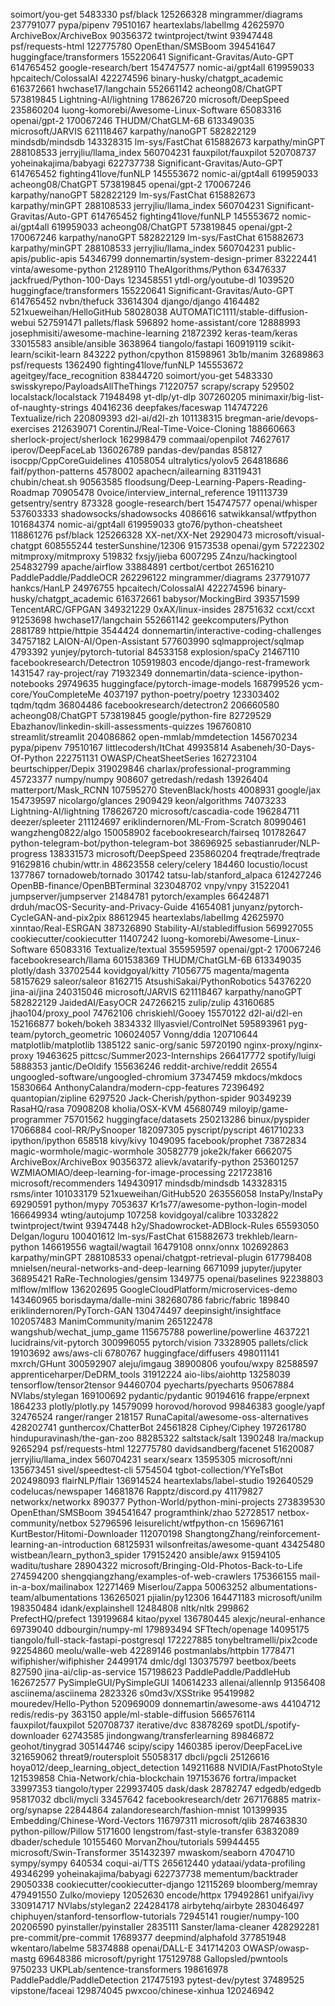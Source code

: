 soimort/you-get
5483330
psf/black
125266328
mingrammer/diagrams
237791077
pypa/pipenv
79510167
heartexlabs/labelImg
42625970
ArchiveBox/ArchiveBox
90356372
twintproject/twint
93947448
psf/requests-html
122775780
OpenEthan/SMSBoom
394541647
huggingface/transformers
155220641
Significant-Gravitas/Auto-GPT
614765452
google-research/bert
154747577
nomic-ai/gpt4all
619959033
hpcaitech/ColossalAI
422274596
binary-husky/chatgpt_academic
616372661
hwchase17/langchain
552661142
acheong08/ChatGPT
573819845
Lightning-AI/lightning
178626720
microsoft/DeepSpeed
235860204
luong-komorebi/Awesome-Linux-Software
65083316
openai/gpt-2
170067246
THUDM/ChatGLM-6B
613349035
microsoft/JARVIS
621118467
karpathy/nanoGPT
582822129
mindsdb/mindsdb
143328315
lm-sys/FastChat
615882673
karpathy/minGPT
288108533
jerryjliu/llama_index
560704231
fauxpilot/fauxpilot
520708737
yoheinakajima/babyagi
622737738
Significant-Gravitas/Auto-GPT
614765452
fighting41love/funNLP
145553672
nomic-ai/gpt4all
619959033
acheong08/ChatGPT
573819845
openai/gpt-2
170067246
karpathy/nanoGPT
582822129
lm-sys/FastChat
615882673
karpathy/minGPT
288108533
jerryjliu/llama_index
560704231
Significant-Gravitas/Auto-GPT
614765452
fighting41love/funNLP
145553672
nomic-ai/gpt4all
619959033
acheong08/ChatGPT
573819845
openai/gpt-2
170067246
karpathy/nanoGPT
582822129
lm-sys/FastChat
615882673
karpathy/minGPT
288108533
jerryjliu/llama_index
560704231
public-apis/public-apis
54346799
donnemartin/system-design-primer
83222441
vinta/awesome-python
21289110
TheAlgorithms/Python
63476337
jackfrued/Python-100-Days
123458551
ytdl-org/youtube-dl
1039520
huggingface/transformers
155220641
Significant-Gravitas/Auto-GPT
614765452
nvbn/thefuck
33614304
django/django
4164482
521xueweihan/HelloGitHub
58028038
AUTOMATIC1111/stable-diffusion-webui
527591471
pallets/flask
596892
home-assistant/core
12888993
josephmisiti/awesome-machine-learning
21872392
keras-team/keras
33015583
ansible/ansible
3638964
tiangolo/fastapi
160919119
scikit-learn/scikit-learn
843222
python/cpython
81598961
3b1b/manim
32689863
psf/requests
1362490
fighting41love/funNLP
145553672
ageitgey/face_recognition
83844720
soimort/you-get
5483330
swisskyrepo/PayloadsAllTheThings
71220757
scrapy/scrapy
529502
localstack/localstack
71948498
yt-dlp/yt-dlp
307260205
minimaxir/big-list-of-naughty-strings
40416236
deepfakes/faceswap
114747226
Textualize/rich
220809393
d2l-ai/d2l-zh
101138315
bregman-arie/devops-exercises
212639071
CorentinJ/Real-Time-Voice-Cloning
188660663
sherlock-project/sherlock
162998479
commaai/openpilot
74627617
iperov/DeepFaceLab
136026789
pandas-dev/pandas
858127
isocpp/CppCoreGuidelines
41058054
ultralytics/yolov5
264818686
faif/python-patterns
4578002
apachecn/ailearning
83119431
chubin/cheat.sh
90563585
floodsung/Deep-Learning-Papers-Reading-Roadmap
70905478
0voice/interview_internal_reference
191113739
getsentry/sentry
873328
google-research/bert
154747577
openai/whisper
537603333
shadowsocks/shadowsocks
4086616
satwikkansal/wtfpython
101684374
nomic-ai/gpt4all
619959033
gto76/python-cheatsheet
118861276
psf/black
125266328
XX-net/XX-Net
29290473
microsoft/visual-chatgpt
608555244
testerSunshine/12306
91573538
openai/gym
57222302
mitmproxy/mitmproxy
519832
fxsjy/jieba
6007295
Z4nzu/hackingtool
254832799
apache/airflow
33884891
certbot/certbot
26516210
PaddlePaddle/PaddleOCR
262296122
mingrammer/diagrams
237791077
hankcs/HanLP
24976755
hpcaitech/ColossalAI
422274596
binary-husky/chatgpt_academic
616372661
babysor/MockingBird
393571599
TencentARC/GFPGAN
349321229
0xAX/linux-insides
28751632
ccxt/ccxt
91253698
hwchase17/langchain
552661142
geekcomputers/Python
2881789
httpie/httpie
3544424
donnemartin/interactive-coding-challenges
34757182
LAION-AI/Open-Assistant
577603990
sqlmapproject/sqlmap
4793392
yunjey/pytorch-tutorial
84533158
explosion/spaCy
21467110
facebookresearch/Detectron
105919803
encode/django-rest-framework
1431547
ray-project/ray
71932349
donnemartin/data-science-ipython-notebooks
29749635
huggingface/pytorch-image-models
168799526
ycm-core/YouCompleteMe
4037197
python-poetry/poetry
123303402
tqdm/tqdm
36804486
facebookresearch/detectron2
206660580
acheong08/ChatGPT
573819845
google/python-fire
82729529
Ebazhanov/linkedin-skill-assessments-quizzes
196760810
streamlit/streamlit
204086862
open-mmlab/mmdetection
145670234
pypa/pipenv
79510167
littlecodersh/ItChat
49935814
Asabeneh/30-Days-Of-Python
222751131
OWASP/CheatSheetSeries
162723104
beurtschipper/Depix
319029846
charlax/professional-programming
45723377
numpy/numpy
908607
getredash/redash
13926404
matterport/Mask_RCNN
107595270
StevenBlack/hosts
4008931
google/jax
154739597
nicolargo/glances
2909429
keon/algorithms
74073233
Lightning-AI/lightning
178626720
microsoft/cascadia-code
196284711
deezer/spleeter
211124697
eriklindernoren/ML-From-Scratch
80990461
wangzheng0822/algo
150058902
facebookresearch/fairseq
101782647
python-telegram-bot/python-telegram-bot
38696925
sebastianruder/NLP-progress
138331573
microsoft/DeepSpeed
235860204
freqtrade/freqtrade
91629816
chubin/wttr.in
48623558
celery/celery
184460
locustio/locust
1377867
tornadoweb/tornado
301742
tatsu-lab/stanford_alpaca
612427246
OpenBB-finance/OpenBBTerminal
323048702
vnpy/vnpy
31522041
jumpserver/jumpserver
21484781
pytorch/examples
66424871
drduh/macOS-Security-and-Privacy-Guide
41654081
junyanz/pytorch-CycleGAN-and-pix2pix
88612945
heartexlabs/labelImg
42625970
xinntao/Real-ESRGAN
387326890
Stability-AI/stablediffusion
569927055
cookiecutter/cookiecutter
11407242
luong-komorebi/Awesome-Linux-Software
65083316
Textualize/textual
355959597
openai/gpt-2
170067246
facebookresearch/llama
601538369
THUDM/ChatGLM-6B
613349035
plotly/dash
33702544
kovidgoyal/kitty
71056775
magenta/magenta
58157629
saleor/saleor
8162715
AtsushiSakai/PythonRobotics
54376220
jina-ai/jina
240315046
microsoft/JARVIS
621118467
karpathy/nanoGPT
582822129
JaidedAI/EasyOCR
247266215
zulip/zulip
43160685
jhao104/proxy_pool
74762106
chriskiehl/Gooey
15570122
d2l-ai/d2l-en
152166877
bokeh/bokeh
3834332
lllyasviel/ControlNet
595893961
pyg-team/pytorch_geometric
106024057
Vonng/ddia
120710644
matplotlib/matplotlib
1385122
sanic-org/sanic
59720190
nginx-proxy/nginx-proxy
19463625
pittcsc/Summer2023-Internships
266417772
spotify/luigi
5888353
jantic/DeOldify
155636246
reddit-archive/reddit
26554
ungoogled-software/ungoogled-chromium
37347459
mkdocs/mkdocs
15830664
AnthonyCalandra/modern-cpp-features
72396492
quantopian/zipline
6297520
Jack-Cherish/python-spider
90349239
RasaHQ/rasa
70908208
kholia/OSX-KVM
45680749
miloyip/game-programmer
75701562
huggingface/datasets
250213286
binux/pyspider
17066884
cool-RR/PySnooper
182097305
pyscript/pyscript
461710233
ipython/ipython
658518
kivy/kivy
1049095
facebook/prophet
73872834
magic-wormhole/magic-wormhole
30582779
joke2k/faker
6662075
ArchiveBox/ArchiveBox
90356372
alievk/avatarify-python
253601257
WZMIAOMIAO/deep-learning-for-image-processing
221723816
microsoft/recommenders
149430917
mindsdb/mindsdb
143328315
rsms/inter
101033179
521xueweihan/GitHub520
263556058
InstaPy/InstaPy
69290591
python/mypy
7053637
Kr1s77/awesome-python-login-model
166649934
wting/autojump
107258
kovidgoyal/calibre
10332822
twintproject/twint
93947448
h2y/Shadowrocket-ADBlock-Rules
65593050
Delgan/loguru
100401612
lm-sys/FastChat
615882673
trekhleb/learn-python
146619556
wagtail/wagtail
16479108
onnx/onnx
102692863
karpathy/minGPT
288108533
openai/chatgpt-retrieval-plugin
617798408
mnielsen/neural-networks-and-deep-learning
6671099
jupyter/jupyter
36895421
RaRe-Technologies/gensim
1349775
openai/baselines
92238803
mlflow/mlflow
136202695
GoogleCloudPlatform/microservices-demo
143460965
borisdayma/dalle-mini
382680786
fabric/fabric
189840
eriklindernoren/PyTorch-GAN
130474497
deepinsight/insightface
102057483
ManimCommunity/manim
265122478
wangshub/wechat_jump_game
115675788
powerline/powerline
4637221
lucidrains/vit-pytorch
300996055
pytorch/vision
73328905
pallets/click
19103692
aws/aws-cli
6780767
huggingface/diffusers
498011141
mxrch/GHunt
300592907
aleju/imgaug
38900806
youfou/wxpy
82588597
apprenticeharper/DeDRM_tools
31912224
aio-libs/aiohttp
13258039
tensorflow/tensor2tensor
94460704
pyecharts/pyecharts
95067884
NVlabs/stylegan
169100692
pydantic/pydantic
90194616
frappe/erpnext
1864233
plotly/plotly.py
14579099
horovod/horovod
99846383
google/yapf
32476524
ranger/ranger
218157
RunaCapital/awesome-oss-alternatives
428202741
gunthercox/ChatterBot
24561828
Ciphey/Ciphey
197261780
hindupuravinash/the-gan-zoo
88285322
saltstack/salt
1390248
lra/mackup
9265294
psf/requests-html
122775780
davidsandberg/facenet
51620087
jerryjliu/llama_index
560704231
searx/searx
13595305
microsoft/nni
135673451
sivel/speedtest-cli
5754504
tgbot-collection/YYeTsBot
202498093
flairNLP/flair
136914524
heartexlabs/label-studio
192640529
codelucas/newspaper
14681876
Rapptz/discord.py
41179827
networkx/networkx
890377
Python-World/python-mini-projects
273839530
OpenEthan/SMSBoom
394541647
programthink/zhao
52728517
netbox-community/netbox
52796596
leisurelicht/wtfpython-cn
156967161
KurtBestor/Hitomi-Downloader
112070198
ShangtongZhang/reinforcement-learning-an-introduction
68125931
wilsonfreitas/awesome-quant
43425480
wistbean/learn_python3_spider
179152420
ansible/awx
91594105
waditu/tushare
28904322
microsoft/Bringing-Old-Photos-Back-to-Life
274594200
shengqiangzhang/examples-of-web-crawlers
175366155
mail-in-a-box/mailinabox
12271469
Miserlou/Zappa
50063252
albumentations-team/albumentations
136265021
pjialin/py12306
164471183
microsoft/unilm
198350484
idank/explainshell
12484808
nltk/nltk
299862
PrefectHQ/prefect
139199684
kitao/pyxel
136780445
alexjc/neural-enhance
69739040
ddbourgin/numpy-ml
179893494
SFTtech/openage
14095175
tiangolo/full-stack-fastapi-postgresql
172227885
tonybeltramelli/pix2code
92254860
meolu/walle-web
42289146
postmanlabs/httpbin
1778471
wifiphisher/wifiphisher
24499174
dmlc/dgl
130375797
beetbox/beets
827590
jina-ai/clip-as-service
157198623
PaddlePaddle/PaddleHub
162672577
PySimpleGUI/PySimpleGUI
140614233
allenai/allennlp
91356408
asciinema/asciinema
2823326
s0md3v/XSStrike
95419982
mouredev/Hello-Python
520969009
donnemartin/awesome-aws
44104712
redis/redis-py
363150
apple/ml-stable-diffusion
566576114
fauxpilot/fauxpilot
520708737
iterative/dvc
83878269
spotDL/spotify-downloader
62743585
jindongwang/transferlearning
89846872
geohot/tinygrad
305144746
scipy/scipy
1460385
iperov/DeepFaceLive
321659062
threat9/routersploit
55058317
dbcli/pgcli
25126616
hoya012/deep_learning_object_detection
149211688
NVIDIA/FastPhotoStyle
121539858
Chia-Network/chia-blockchain
197153676
fortra/impacket
33997353
tiangolo/typer
229937405
dask/dask
28782747
edgedb/edgedb
95817032
dbcli/mycli
33457642
facebookresearch/detr
267176885
matrix-org/synapse
22844864
zalandoresearch/fashion-mnist
101399935
Embedding/Chinese-Word-Vectors
116797311
microsoft/qlib
287463830
python-pillow/Pillow
5171600
lengstrom/fast-style-transfer
63832089
dbader/schedule
10155460
MorvanZhou/tutorials
59944455
microsoft/Swin-Transformer
351432397
mwaskom/seaborn
4704710
sympy/sympy
640534
coqui-ai/TTS
265612440
ydataai/ydata-profiling
49346299
yoheinakajima/babyagi
622737738
mementum/backtrader
29050338
cookiecutter/cookiecutter-django
12115269
bloomberg/memray
479491550
Zulko/moviepy
12052630
encode/httpx
179492861
unifyai/ivy
330914717
NVlabs/stylegan2
224284178
airbytehq/airbyte
283046497
chiphuyen/stanford-tensorflow-tutorials
72945141
rougier/numpy-100
20206590
pyinstaller/pyinstaller
2835111
Sanster/lama-cleaner
428292281
pre-commit/pre-commit
17689377
deepmind/alphafold
377851948
wkentaro/labelme
58374888
openai/DALL-E
341714203
OWASP/owasp-mastg
69648386
microsoft/pyright
175129788
Gallopsled/pwntools
9750233
UKPLab/sentence-transformers
198616978
PaddlePaddle/PaddleDetection
217475193
pytest-dev/pytest
37489525
vipstone/faceai
129874045
pwxcoo/chinese-xinhua
120246942
